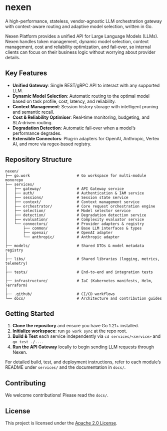 # nexen

A high-performance, stateless, vendor-agnostic LLM orchestration gateway with context-aware routing and adaptive model selection, written in Go.

Nexen Platform provides a unified API for Large Language Models (LLMs). Nexen handles token management, dynamic model selection, context management, cost and reliability optimization, and fail‑over, so internal clients can focus on their business logic without worrying about provider details.

## Key Features

* **Unified Gateway**: Single REST/gRPC API to interact with any supported LLM.
* **Dynamic Model Selection**: Automatic routing to the optimal model based on task profile, cost, latency, and reliability.
* **Context Management**: Session history storage with intelligent pruning and semantic recall.
* **Cost & Reliability Optimiser**: Real‑time monitoring, budgeting, and SLA‑driven routing.
* **Degradation Detection**: Automatic fail‑over when a model’s performance degrades.
* **Extensible Connectors**: Plug‑in adapters for OpenAI, Anthropic, Vertex AI, and more via regex‑based registry.

## Repository Structure

```
nexen/
├── go.work                     # Go workspace for multi‑module monorepo
├── services/
│   ├── gateway/                # API Gateway service
│   ├── auth/                   # Authentication & IAM service
│   ├── sessions/               # Session state service
│   ├── context/                # Context management service
│   ├── orchestrator/           # Core request orchestration engine
│   ├── selection/              # Model selector service
│   ├── detection/              # Degradation detection service
│   ├── evaluation/             # Complexity evaluator service
│   └── connectors/             # Provider adapters & registry
│       ├── common/             # Base LLM interfaces & types
│       ├── openai/             # OpenAI adapter
│       └── anthropic/          # Anthropic adapter
│
├── models/                     # Shared DTOs & model metadata registry
│
├── libs/                       # Shared libraries (logging, metrics, telemetry)
│
├── tests/                      # End‑to‑end and integration tests
│
├── infrastructure/             # IaC (Kubernetes manifests, Helm, Terraform)
│
├── .github/                    # CI/CD workflows
└── docs/                       # Architecture and contribution guides
```

## Getting Started

1. **Clone the repository** and ensure you have Go 1.21+ installed.
2. **Initialize workspace**: run `go work sync` at the repo root.
3. **Build & Test** each service independently via `cd services/<service>` and `go test ./...`.
4. **Run the API Gateway** locally to begin sending LLM requests through Nexen.

For detailed build, test, and deployment instructions, refer to each module’s README under `services/` and the documentation in `docs/`.

## Contributing

We welcome contributions! Please read the `docs/`.

## License

This project is licensed under the [Apache 2.0 License](LICENSE).

